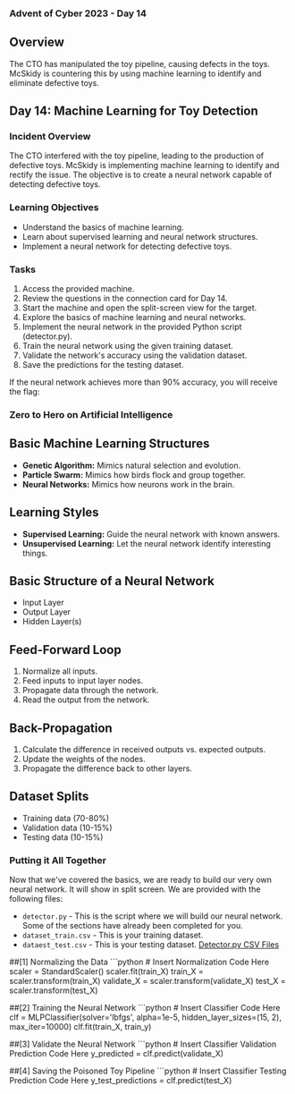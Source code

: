 ### Advent of Cyber 2023 - Day 14

## Overview

The CTO has manipulated the toy pipeline, causing defects in the toys. McSkidy is countering this by using machine learning to identify and eliminate defective toys.

## Day 14: Machine Learning for Toy Detection

### Incident Overview

The CTO interfered with the toy pipeline, leading to the production of defective toys. McSkidy is implementing machine learning to identify and rectify the issue. The objective is to create a neural network capable of detecting defective toys.

### Learning Objectives

- Understand the basics of machine learning.
- Learn about supervised learning and neural network structures.
- Implement a neural network for detecting defective toys.

### Tasks

1. Access the provided machine.
2. Review the questions in the connection card for Day 14.
3. Start the machine and open the split-screen view for the target.
4. Explore the basics of machine learning and neural networks.
5. Implement the neural network in the provided Python script (detector.py).
6. Train the neural network using the given training dataset.
7. Validate the network's accuracy using the validation dataset.
8. Save the predictions for the testing dataset.

If the neural network achieves more than 90% accuracy, you will receive the flag:

### Zero to Hero on Artificial Intelligence

## Basic Machine Learning Structures

- **Genetic Algorithm:** Mimics natural selection and evolution.
- **Particle Swarm:** Mimics how birds flock and group together.
- **Neural Networks:** Mimics how neurons work in the brain.

## Learning Styles

- **Supervised Learning:** Guide the neural network with known answers.
- **Unsupervised Learning:** Let the neural network identify interesting things.

## Basic Structure of a Neural Network

- Input Layer
- Output Layer
- Hidden Layer(s)

## Feed-Forward Loop

1. Normalize all inputs.
2. Feed inputs to input layer nodes.
3. Propagate data through the network.
4. Read the output from the network.

## Back-Propagation

1. Calculate the difference in received outputs vs. expected outputs.
2. Update the weights of the nodes.
3. Propagate the difference back to other layers.

## Dataset Splits

- Training data (70-80%)
- Validation data (10-15%)
- Testing data (10-15%)

### Putting it All Together
Now that we've covered the basics, we are ready to build our very own neural network. It will show in split screen.
We are provided with the following files:

- `detector.py` - This is the script where we will build our neural network. Some of the sections have already been completed for you.
- `dataset_train.csv` - This is your training dataset.
- `dataest_test.csv` - This is your testing dataset.
[Detector.py CSV Files](/Hackinglab/TryHackMe/adventofcyber/day14/Figures/detectory.py.png)

##[1] Normalizing the Data
		```python
		# Insert Normalization Code Here
		scaler = StandardScaler()
		scaler.fit(train_X)
		train_X = scaler.transform(train_X)
		validate_X = scaler.transform(validate_X)
		test_X = scaler.transform(test_X)
		
##[2] Training the Neural Network
		```python
		# Insert Classifier Code Here
		clf = MLPClassifier(solver='lbfgs', alpha=1e-5, hidden_layer_sizes=(15, 2), max_iter=10000)
		clf.fit(train_X, train_y)


##[3] Validate the Neural Network
		```python
		# Insert Classifier Validation Prediction Code Here
		y_predicted = clf.predict(validate_X)

##[4] Saving the Poisoned Toy Pipeline
		```python
		# Insert Classifier Testing Prediction Code Here
		y_test_predictions = clf.predict(test_X)








